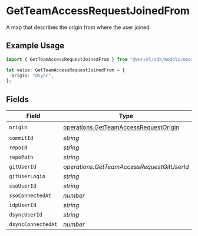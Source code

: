 # GetTeamAccessRequestJoinedFrom

A map that describes the origin from where the user joined.

## Example Usage

```typescript
import { GetTeamAccessRequestJoinedFrom } from "@vercel/sdk/models/operations/getteamaccessrequest.js";

let value: GetTeamAccessRequestJoinedFrom = {
  origin: "dsync",
};
```

## Fields

| Field                                                                                          | Type                                                                                           | Required                                                                                       | Description                                                                                    |
| ---------------------------------------------------------------------------------------------- | ---------------------------------------------------------------------------------------------- | ---------------------------------------------------------------------------------------------- | ---------------------------------------------------------------------------------------------- |
| `origin`                                                                                       | [operations.GetTeamAccessRequestOrigin](../../models/operations/getteamaccessrequestorigin.md) | :heavy_check_mark:                                                                             | N/A                                                                                            |
| `commitId`                                                                                     | *string*                                                                                       | :heavy_minus_sign:                                                                             | N/A                                                                                            |
| `repoId`                                                                                       | *string*                                                                                       | :heavy_minus_sign:                                                                             | N/A                                                                                            |
| `repoPath`                                                                                     | *string*                                                                                       | :heavy_minus_sign:                                                                             | N/A                                                                                            |
| `gitUserId`                                                                                    | *operations.GetTeamAccessRequestGitUserId*                                                     | :heavy_minus_sign:                                                                             | N/A                                                                                            |
| `gitUserLogin`                                                                                 | *string*                                                                                       | :heavy_minus_sign:                                                                             | N/A                                                                                            |
| `ssoUserId`                                                                                    | *string*                                                                                       | :heavy_minus_sign:                                                                             | N/A                                                                                            |
| `ssoConnectedAt`                                                                               | *number*                                                                                       | :heavy_minus_sign:                                                                             | N/A                                                                                            |
| `idpUserId`                                                                                    | *string*                                                                                       | :heavy_minus_sign:                                                                             | N/A                                                                                            |
| `dsyncUserId`                                                                                  | *string*                                                                                       | :heavy_minus_sign:                                                                             | N/A                                                                                            |
| `dsyncConnectedAt`                                                                             | *number*                                                                                       | :heavy_minus_sign:                                                                             | N/A                                                                                            |
